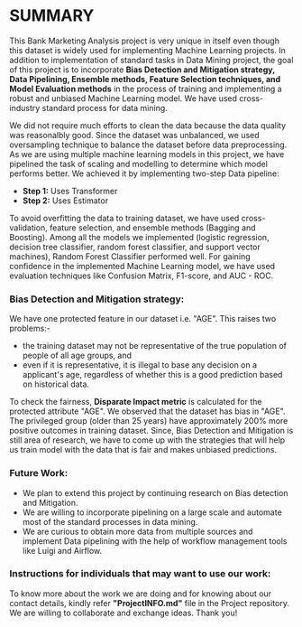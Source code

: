 # SUMMARY
This Bank Marketing Analysis project is very unique in itself even though this dataset is widely used for implementing Machine Learning projects. In addition to implementation of standard tasks in Data Mining project, the goal of this project is to incorporate **Bias Detection and Mitigation strategy, Data Pipelining, Ensemble methods, Feature Selection techniques, and Model Evaluation methods** in the process of training and implementing a robust and unbiased Machine Learning model. We have used cross-industry standard process for data mining.

We did not require much efforts to clean the data because the data quality was reasonalbly good. Since the dataset was unbalanced, we used oversampling technique to balance the dataset before data preprocessing. As we are using multiple machine learning models in this project, we have pipelined the task of scaling and modelling to determine which model performs better. We achieved it by implementing two-step Data pipeline:
- **Step 1:** Uses Transformer
- **Step 2:** Uses Estimator

To avoid overfitting the data to training dataset, we have used cross-validation, feature selection, and ensemble methods (Bagging and Boosting). Among all the models we implemented (logistic regression, decision tree classifier, random forest classifier, and support vector machines), Random Forest Classifier performed well. For gaining confidence in the implemented Machine Learning model, we have used evaluation techniques like Confusion Matrix, F1-score, and AUC - ROC.

### Bias Detection and Mitigation strategy:
We have one protected feature in our dataset i.e. "AGE". This raises two problems:- 
- the training dataset may not be representative of the true population of people of all age groups, and 
- even if it is representative, it is illegal to base any decision on a applicant's age, regardless of whether this is a good prediction based on historical data. 

To check the fairness, **Disparate Impact metric** is calculated for the protected attribute "AGE". We observed that the dataset has bias in "AGE". The privileged group (older than 25 years) have approximately 200% more positive outcomes in training dataset.
Since, Bias Detection and Mitigation is still area of research, we have to come up with the strategies that will help us train model with the data that is fair and makes unbiased predictions.

### Future Work:
- We plan to extend this project by continuing research on Bias detection and Mitigation.
- We are willing to incorporate pipelining on a large scale and automate most of the standard processes in data mining.
- We are curious to obtain more data from multiple sources and implement Data pipelining with the help of workflow management tools like Luigi and Airflow.

### Instructions for individuals that may want to use our work:
To know more about the work we are doing and for knowing about our contact details, kindly refer **"ProjectINFO.md"** file in the Project repository. We are willing to collaborate and exchange ideas. Thank you!

